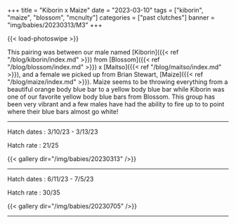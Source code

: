 +++
title = "Kiborin x Maize"
date = "2023-03-10"
tags = ["kiborin", "maize", "blossom", "mcnulty"]
categories = ["past clutches"]
banner = "img/babies/20230313/M3"
+++

{{< load-photoswipe >}}

This pairing was between our male named [Kiborin]({{< ref "/blog/kiborin/index.md" >}}) from [Blossom]({{< ref "/blog/blossom/index.md" >}}) x [Maitso]({{< ref "/blog/maitso/index.md" >}}), and a female we picked up from Brian Stewart, [Maize]({{< ref "/blog/maize/index.md" >}}). Maize seems to be throwing everything from a beautiful orange body blue bar to a yellow body blue bar while Kiborin was one of our favorite yellow body blue bars from Blossom. This group has been very vibrant and a few males have had the ability to fire up to to point where their blue bars almost go white! 

---

Hatch dates
: 3/10/23 - 3/13/23

Hatch rate
: 21/25

{{< gallery dir="/img/babies/20230313" />}}

---

Hatch dates
: 6/11/23 - 7/5/23

Hatch rate
: 30/35

{{< gallery dir="/img/babies/20230705" />}}

---